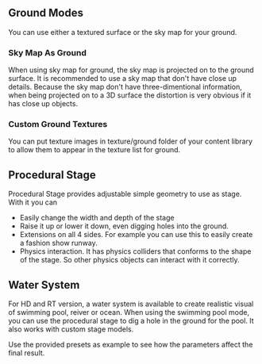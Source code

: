 ## Ground Modes
You can use either a textured surface or the sky map for your ground. 

### Sky Map As Ground
When using sky map for ground, the sky map is projected on to the ground surface. It is recommended to use a sky map that don't have close up details. Because the sky map don't have three-dimentional information, when being projected on to a 3D surface the distortion is very obvious if it has close up objects. 

### Custom Ground Textures
You can put texture images in texture/ground folder of your content library to allow them to appear in the texture list for ground.

## Procedural Stage
Procedural Stage provides adjustable simple geometry to use as stage. With it you can
* Easily change the width and depth of the stage
* Raise it up or lower it down, even digging holes into the ground.
* Extensions on all 4 sides. For example you can use this to easily create a fashion show runway.
* Physics interaction. It has physics colliders that conforms to the shape of the stage. So other physics objects can interact with it correctly.

## Water System
For HD and RT version, a water system is available to create realistic visual of swimming pool, reiver or ocean. When using the swimming pool mode, you can use the procedural stage to dig a hole in the ground for the pool. It also works with custom stage models.

Use the provided presets as example to see how the parameters affect the final result.